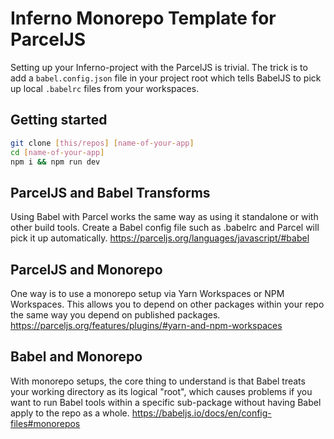 # Inferno Monorepo Template for ParcelJS
Setting up your Inferno-project with the ParcelJS is trivial. The trick is to add a `babel.config.json` file in your project root which tells BabelJS to pick up local `.babelrc` files from your workspaces.

## Getting started
```sh
git clone [this/repos] [name-of-your-app]
cd [name-of-your-app]
npm i && npm run dev
```

## ParcelJS and Babel Transforms
Using Babel with Parcel works the same way as using it standalone or with other build tools. Create a Babel config file such as .babelrc and Parcel will pick it up automatically.
https://parceljs.org/languages/javascript/#babel

## ParcelJS and Monorepo
One way is to use a monorepo setup via Yarn Workspaces or NPM Workspaces. This allows you to depend on other packages within your repo the same way you depend on published packages.
https://parceljs.org/features/plugins/#yarn-and-npm-workspaces

## Babel and Monorepo
With monorepo setups, the core thing to understand is that Babel treats your working directory as its logical "root", which causes problems if you want to run Babel tools within a specific sub-package without having Babel apply to the repo as a whole.
https://babeljs.io/docs/en/config-files#monorepos